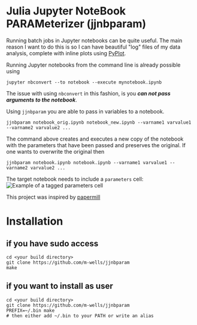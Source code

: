 # Julia Jupyter NoteBook PARAMeterizer (jjnbparam)
Running batch jobs in Jupyter notebooks can be quite useful.
The main reason I want to do this is so I can have beautiful "log" files of my data analysis, complete with inline plots using [PyPlot](https://github.com/JuliaPy/PyPlot.jl).

Running Jupyter notebooks from the command line is already possible using
```
jupyter nbconvert --to notebook --execute mynotebook.ipynb
```
The issue with using `nbconvert` in this fashion, is you **_can not pass arguments to the notebook_**.

Using `jjnbparam` you are able to pass in variables to a notebook.
```
jjnbparam notebook_orig.ipynb notebook_new.ipynb --varname1 varvalue1 --varname2 varvalue2 ...
```
The command above creates and executes a new copy of the notebook with the parameters that have been passed and preserves the original.
If one wants to overwrite the original then 
```
jjnbparam notebook.ipynb notebook.ipynb --varname1 varvalue1 --varname2 varvalue2 ...
```

The target notebook needs to include a `parameters` cell:
![Example of a tagged parameters cell](https://github.com/m-wells/jjnbparam/parameters_cell_tagging.png)

This project was inspired by [papermill](https://github.com/nteract/papermill)

# Installation
## if you have sudo access
```
cd <your build directory>
git clone https://github.com/m-wells/jjnbparam
make
```
## if you want to install as user
```
cd <your build directory>
git clone https://github.com/m-wells/jjnbparam
PREFIX=~/.bin make
# then either add ~/.bin to your PATH or write an alias
```
